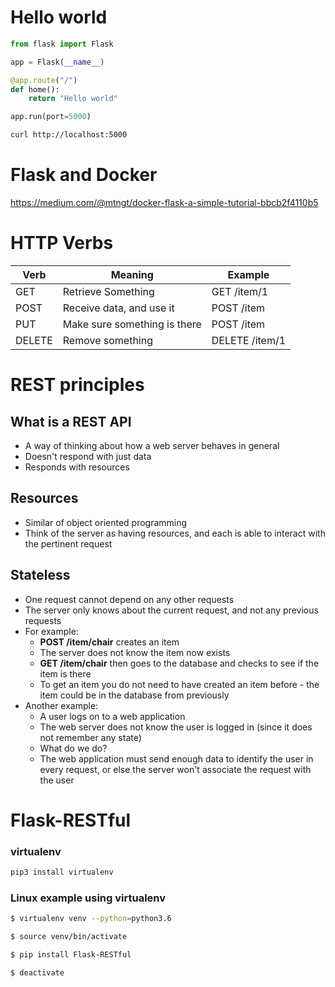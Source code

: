 # Hello world

```python
from flask import Flask

app = Flask(__name__)

@app.route("/")
def home():
    return "Hello world"

app.run(port=5000)
```

```bash
curl http://localhost:5000
```

# Flask and Docker

https://medium.com/@mtngt/docker-flask-a-simple-tutorial-bbcb2f4110b5

# HTTP Verbs

Verb | Meaning | Example
--- | --- | ---
GET | Retrieve Something | GET /item/1
POST | Receive data, and use it | POST /item
PUT | Make sure something is there | POST /item
DELETE | Remove something | DELETE /item/1

# REST principles

## What is a REST API

- A way of thinking about how a web server behaves in general
- Doesn't respond with just data
- Responds with resources

## Resources

- Similar of object oriented programming
- Think of the server as having resources, and each is able to interact with the pertinent request

## Stateless

- One request cannot depend on any other requests
- The server only knows about the current request, and not any previous requests
- For example:
    - **POST /item/chair** creates an item
    - The server does not know the item now exists
    - **GET /item/chair** then goes to the database and checks to see if the item is there
    - To get an item you do not need to have created an item before - the item could be in the database from previously
- Another example:
    - A user logs on to a web application
    - The web server does not know the user is logged in (since it does not remember any state)
    - What do we do?
    - The web application must send enough data to identify the user in every request, or else the server won't associate the request with the user

# Flask-RESTful

### virtualenv
```bash
pip3 install virtualenv
```

### Linux example using virtualenv

```bash
$ virtualenv venv --python=python3.6

$ source venv/bin/activate

$ pip install Flask-RESTful

$ deactivate
```









